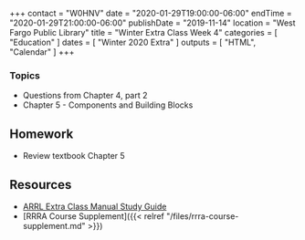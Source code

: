 +++
contact = "W0HNV"
date = "2020-01-29T19:00:00-06:00"
endTime = "2020-01-29T21:00:00-06:00"
publishDate = "2019-11-14"
location = "West Fargo Public Library"
title = "Winter Extra Class Week 4"
categories = [ "Education" ]
dates = [ "Winter 2020 Extra" ]
outputs = [ "HTML", "Calendar" ]
+++

### Topics

* Questions from Chapter 4, part 2
* Chapter 5 - Components and Building Blocks

## Homework

* Review textbook Chapter 5

## Resources

* [ARRL Extra Class Manual Study Guide](http://www.arrl.org/files/file/Extra%20Class%20License%20Manual/ECLM%2011th%20edition/ECLM%202016%20Studyguide.pdf)
* [RRRA Course Supplement]({{< relref "/files/rrra-course-supplement.md" >}})

